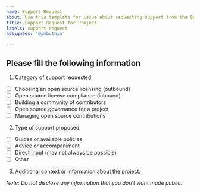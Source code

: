 ```yaml
---
name: Support Request
about: Use this template for issue about requesting support from the Open Source Program Office (WHO projects)
title: Support Request for Project
labels: support request
assignees: '@smbuthia'

---
```


## Please fill the following information

1. Category of support requested: 
- [ ] Choosing an open source licensing (outbound)
- [ ] Open source license compliance (inbound)
- [ ] Building a community of contributors
- [ ] Open source governance for a project
- [ ] Managing open source contributions

2. Type of support proposed: 
- [ ] Guides or available policies
- [ ] Advice or accompaniment 
- [ ] Direct input (may not always be possible)
- [ ] Other

3. Additional context or information about the project:

 *Note: Do not disclose any information that you don't want made public.*
